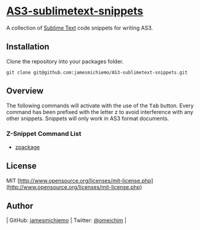 [AS3-sublimetext-snippets](http://github.com/jamesmichiemo/AS3-sublimetext-snippets)
========================================

A collection of [Sublime Text](http://sublimetext.com) code snippets for writing AS3.

## Installation

Clone the repository into your packages folder.

    git clone git@github.com:jamesmichiemo/AS3-sublimetext-snippets.git

## Overview

The following commands will activate with the use of the <kbd>Tab</kbd> button. Every command has been prefixed with the letter z to avoid interference with any other snippets. Snippets will only work in AS3 format documents.

### Z-Snippet Command List ###

* [zpackage](http://www.adobe.com/devnet/actionscript/learning/as3-fundamentals/packages.html)


## License
MIT [http://www.opensource.org/licenses/mit-license.php](http://www.opensource.org/licenses/mit-license.php)

## Author

| GitHub: [jamesmichiemo](http://github.com/jamesmichiemo) | Twitter: [@omeichim](http://twitter.com/omeichim) | 